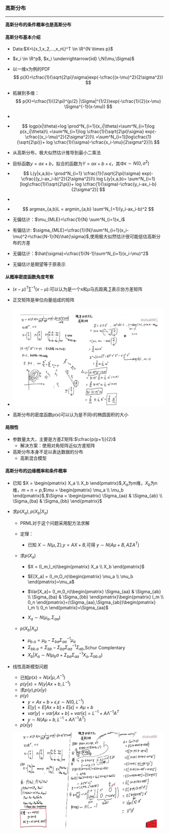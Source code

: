 ### 高斯分布

****

**高斯分布的条件概率也是高斯分布**

#### 高斯分布基本介绍

- Data:$X=\{x_1,x_2,...,x_n\}^T \in \R^{N \times p}$

- $x_i \in \R^p$, $x_i \underrightarrow{iid} \;N(\mu,\Sigma)$

-  以一维x为例的PDF
  $$
  p(X)=\cfrac{1}{\sqrt{2\pi}\sigma}exp(-\cfrac{(x-\mu)^2}{2\sigma^2})
  $$
  
- 拓展到多维：
  $$
  p(X)=\cfrac{1}{(2\pi)^{p/2} |\Sigma|^{1/2}}exp(-\cfrac{1}{2}(x-\mu) \Sigma^{-1}(x-\mu))
  $$

- 

- $$
  logp(x|\theta)=log \prod^N_{i=1}(x_i|\theta)=\sum^N_{i=1}log p(x_i|\theta)\\
  =\sum^N_{i=1}log \cfrac{1}{\sqrt{2\pi}\sigma} exp(-\cfrac{(x_i-\mu)^2}{2\sigma^2})\\
  =\sum^N_{i=1}[log\cfrac{1}{\sqrt{2\pi}}+ log \cfrac{1}{\sigma}-\cfrac{x_i-\mu}{2\sigma^2}]\\
  $$

- 从高斯分布，极大似然估计推导到最小二乘法

- 目标函数$y=ax+b$，拟合的函数为$Y=ax+b+\epsilon$，其中$\epsilon \backsim N(0,\sigma^2)$

- $$
  L(y|x,a,b)= \prod^N_{i=1} \cfrac{1}{\sqrt{2\pi}\sigma} exp(-\cfrac{(y_i-ax_i-b)^2}{2\sigma^2})\\
  log L(y|x,a,b)= \sum^N_{i=1}[log\cfrac{1}{\sqrt{2\pi}}+ log \cfrac{1}{\sigma}-\cfrac{y_i-ax_i-b}{2\sigma^2}]
  $$

- 

- $$
  argmax_{a,b}L = argmin_{a,b} \sum^N_{=1}(y_i-ax_i-b)^2
  $$

- 无偏估计：$\mu_{MLE}=\cfrac{1}{N} \sum^N_{i=1}x_i$

- 有偏估计: $\sigma_{MLE}=\cfrac{1}{N}\sum^N_{i=1}(x_i-\mu)^2=\cfrac{N-1}{N}\hat{\sigma}$,使用极大似然估计很可能低估高斯分布的方差
- 无偏估计：$\hat{\sigma}=\cfrac{1}{N-1}\sum^N_{i=1}(x_i-\mu)^2$

- 无偏估计是期望等于原表示

#### 从概率密度函数角度考察

- $(x-\mu)^T\sum^{-1}(x-\mu)$:可以认为是一个x和$\mu$马氏距离,$\sum$表示协方差矩阵
- 正交矩阵是单位向量组成的矩阵
- ![img](../img/whiteboard/gaussian.png)

- 高斯分布的密度函数p(x)可以认为是不同r的椭圆面积的大小

#### 局限性

- 参数量太大，主要是方差$\Sigma$矩阵:$\cfrac{p(p+1)}{2}$
  - 解决方案：使用对角矩阵近似方差矩阵
- 高斯分布本身不足以表达数据的分布
  - 高斯混合模型

#### 高斯分布的边缘概率和条件概率

- 已知 $X = \begin{pmatrix} X_a  \\ X_b \end{pmatrix}$,$X_a$为m维，$X_b$为n维，$m+n=p$,$\mu = \begin{pmatrix} \mu_a  \\ \mu_b \end{pmatrix}$,$\Sigma = \begin{pmatrix} \Sigma_{aa} & \Sigma_{ab} \\ \Sigma_{ba} & \Sigma_{bb} \end{pmatrix}$

- 求$p(X_a),p(X_b|X_a)$
  - PRML对于这个问题采用配方法求解

  - 定理：

    - 已知 $X \sim N(\mu,\Sigma)$,$y = AX + B$,可得 $y \sim N(A\mu+B,A\Sigma A^T)$

  - 求$p(X_a)$

    - $X = (I_m,)_n)\begin{pmatrix} X_a  \\ X_b \end{pmatrix}$

    - $E[X_a] = (I_m,O_n)\begin{pmatrix} \mu_a  \\ \mu_b \end{pmatrix}=\mu_a$
    - $Var[X_a]= (I_m,0_n)\begin{pmatrix} \Sigma_{aa} & \Sigma_{ab} \\ \Sigma_{ba} & \Sigma_{bb} \end{pmatrix}\begin{pmatrix} I_m  \\ 0_n \end{pmatrix}=(\Sigma_{aa},\Sigma_{ab})\begin{pmatrix} I_m  \\ 0_n \end{pmatrix}=\Sigma_{aa}$
    - $X_a \sim N(\mu_a,\Sigma_{aa})$

  - $p(X_b|X_a)$

    - $\mu_{b.a}=\mu_b-\Sigma_{ba}\Sigma_{aa}^{-1}\mu_a$
    - $\Sigma_{bb.a}=\Sigma_{bb}-\Sigma_{ba}\Sigma_{aa}^{-1}\Sigma_{ab}$,Schur Complentary
    - $X_b|X_a \sim N(\mu_ba+\Sigma_{ba}\Sigma_{aa}^{-1}X_a,\Sigma_{bb.a})$

- 线性高斯模型问题

  - 已知$p(x)=N(x|\mu,\Lambda^{-1})$
  - $p(y|x)=N(y|Ax+b,L^{-1})$
  - 求$p(y)$,$p(x|y)$
  - $p(y)$
    - $y = Ax+b+\epsilon$,$\epsilon \sim N(0,L^{-1})$
    - $E[y]=E[Ax+b]+E[\epsilon]=A\mu+b$
    - $var[y] = var[Ax+b]+var[\epsilon]=L^{-1}+A\Lambda^{-1}A^{T}$
    - $y\sim N(A\mu+b,L^{-1}+A\Lambda^{-1}A^{T})$
  - $p(x|y)$

  ![img](../img/whiteboard/gaussian_condition.png)